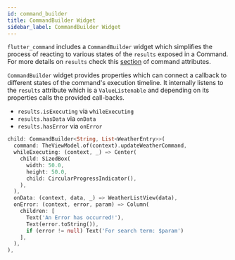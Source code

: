 ```yaml
---
id: command_builder
title: CommandBuilder Widget
sidebar_label: CommandBuilder Widget
---
```


`flutter_command` includes a `CommandBuilder` widget which simplifies the process of reacting to various states of the `results` exposed in a Command. For more details on `results` check this [section](/command_details/command_attributes.md#extract-information-from-commands) of command attributes.

`CommandBuilder` widget provides properties which can connect a callback to different states of the command's execution timeline. It internally listens to the `results` attribute which is a `ValueListenable` and depending on its properties calls the provided call-backs.

* `results.isExecuting` via `whileExecuting`
* `results.hasData` via `onData`
* `results.hasError` via `onError`

```dart
child: CommandBuilder<String, List<WeatherEntry>>(
  command: TheViewModel.of(context).updateWeatherCommand,
  whileExecuting: (context, _) => Center(
    child: SizedBox(
      width: 50.0,
      height: 50.0,
      child: CircularProgressIndicator(),
    ),
  ),
  onData: (context, data, _) => WeatherListView(data),
  onError: (context, error, param) => Column(
    children: [
      Text('An Error has occurred!'),
      Text(error.toString()),
      if (error != null) Text('For search term: $param')
    ],
  ),
),
```